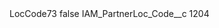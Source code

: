<?xml version="1.0" encoding="UTF-8"?>
<CustomMetadata xmlns="http://soap.sforce.com/2006/04/metadata" xmlns:xsi="http://www.w3.org/2001/XMLSchema-instance" xmlns:xsd="http://www.w3.org/2001/XMLSchema">
    <label>LocCode73</label>
    <protected>false</protected>
    <values>
        <field>IAM_PartnerLoc_Code__c</field>
        <value xsi:type="xsd:string">1204</value>
    </values>
</CustomMetadata>
